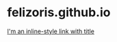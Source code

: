 # felizoris.github.io
[I'm an inline-style link with title](https://www.google.com "Google's Homepage")
